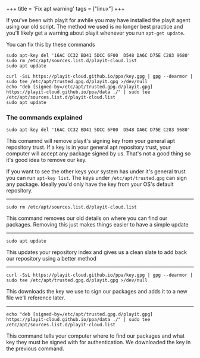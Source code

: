 +++
title = 'Fix apt warning'
tags = ["linux"]
+++

If you've been with playit for awhile you may have installed the playit agent using our old script. The method we used is no longer best practice and you'll likely get a warning about playit whenever you run `apt-get update`.

You can fix this by these commands


```
sudo apt-key del '16AC CC32 BD41 5DCC 6F00  D548 DA6C D75E C283 9680'
sudo rm /etc/apt/sources.list.d/playit-cloud.list
sudo apt update

curl -SsL https://playit-cloud.github.io/ppa/key.gpg | gpg --dearmor | sudo tee /etc/apt/trusted.gpg.d/playit.gpg >/dev/null
echo "deb [signed-by=/etc/apt/trusted.gpg.d/playit.gpg] https://playit-cloud.github.io/ppa/data ./" | sudo tee /etc/apt/sources.list.d/playit-cloud.list
sudo apt update
```


### The commands explained


```
sudo apt-key del '16AC CC32 BD41 5DCC 6F00  D548 DA6C D75E C283 9680'
```

This comamnd will remove playit's signing key from your general apt repository trust. If a key is in your general apt repository trust, your computer will accept any package signed by us. That's not a good thing so it's good idea to remove our key.

If you want to see the other keys your system has under it's general trust you can run `apt-key list`. The keys under `/etc/apt/trusted.gpg` can sign any package. Ideally you'd only have the key from your OS's default repository.

---

```
sudo rm /etc/apt/sources.list.d/playit-cloud.list
```

This command removes our old details on where you can find our packages. Removing this just makes things easier to have a simple update

---

```
sudo apt update
```

This updates your repository index and gives us a clean slate to add back our repository using a better method

---

```
curl -SsL https://playit-cloud.github.io/ppa/key.gpg | gpg --dearmor | sudo tee /etc/apt/trusted.gpg.d/playit.gpg >/dev/null
```

This downloads the key we use to sign our packages and adds it to a new file we'll reference later.

---

```
echo "deb [signed-by=/etc/apt/trusted.gpg.d/playit.gpg] https://playit-cloud.github.io/ppa/data ./" | sudo tee /etc/apt/sources.list.d/playit-cloud.list
```

This command tells your computer where to find our packages and what key they must be signed with for authentication. We downloaded the key in the previous command.

